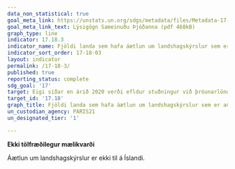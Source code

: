 ```yaml
---
data_non_statistical: true
goal_meta_link: https://unstats.un.org/sdgs/metadata/files/Metadata-17-18-03.pdf
goal_meta_link_text: Lýsigögn Sameinuðu Þjóðanna (pdf 468kB)
graph_type: line
indicator: 17.18.3
indicator_name: Fjöldi landa sem hafa áætlun um landshagskýrslur sem er að fullu fjármögnuð og komin til framkvæmda, eftir tegund fjármögnunar.
indicator_sort_order: 17-18-03
layout: indicator
permalink: /17-18-3/
published: true
reporting_status: complete
sdg_goal: '17'
target: Eigi síðar en árið 2020 verði efldur stuðningur við þróunarlöndin, meðal annars við þau lönd sem eru skemmst á veg komin og þróunarlönd sem eru smáeyríki, til að auka svo um munar aðgengi að nýjustu vönduðu og áreiðanlegu upplýsingum, sundurliðuðum eftir tekjum, kyni, aldri, kynþætti, þjóðerni, innflytjendastöðu, fötlun, landfræðilegri stöðu og öðrum breytum sem eiga við í hverju landi.
target_id: '17.18'
graph_title: Fjöldi landa sem hafa áætlun um landshagskýrslur sem er að fullu fjármögnuð og komin til framkvæmda, eftir tegund fjármögnunar.
un_custodian_agency: PARIS21
un_designated_tier: '1'

---
```


**Ekki tölfræðilegur mælikvarði**

Áætlun um landshagskýrslur er ekki til á Íslandi.
